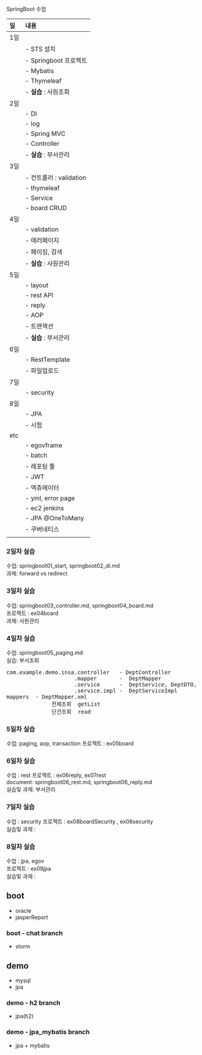 SpringBoot 수업

| 일  | 내용                    |
| :-- | :---------------------- |
| 1일 |                         |
|     | - STS 설치              |
|     | - Springboot 프로젝트   |
|     | - Mybatis               |
|     | - Thymeleaf             |
|     | - **실습** : 사원조회   |
| 2일 |                         |
|     | - DI                    |
|     | - log                   |
|     | - Spring MVC            |
|     | - Controller            |
|     | - **실습** : 부서관리   |
| 3일 |                         |
|     | - 컨트롤러 : validation |
|     | - thymeleaf             |
|     | - Service               |
|     | - board CRUD            |
| 4일 |                         |
|     | - validation            |
|     | - 에러페이지            |
|     | - 페이징, 검색          |
|     | - **실습** : 사원관리   |
| 5일 |                         |
|     | - layout                |
|     | - rest API              |
|     | - reply                 |
|     | - AOP                   |
|     | - 트랜잭션              |
|     | - **실습** : 부서관리   |
| 6일 |                         |
|     | - RestTemplate          |
|     | - 파일업로드            |
| 7일 |                         |
|     | - security              |
| 8일 |                         |
|     | - JPA                   |
|     | - 시험                  |
| etc |                         |
|     | - egovframe             |
|     | - batch                 |
|     | - 레포팅 툴             |
|     | - JWT                   |
|     | - 엑츄에이터            |
|     | - yml, error page       |
|     | - ec2 jenkins           |
|     | - JPA @OneToMany        |
|     | - 쿠버네티스            |
|     |                         |

### 2일차 실습

수업: springboot01_start, springboot02_di.md  
과제: forward vs redirect

### 3일차 실습

수업: springboot03_controller.md, springboot04_board.md  
프로젝트 : ex04board  
과제: 사원관리

### 4일차 실습

수업: springboot05_paging.md  
실습: 부서조회

<pre>
com.example.demo.insa.controller   - DeptController
                     .mapper       -  DeptMapper  
                     .service      -  DeptService, DeptDTO, DeptSearchDTO
                     .service.impl -  DeptServiceImpl
mappers  - DeptMapper.xml
              전체조회  getList
              단건조회  read
</pre>

### 5일차 실습
수업:  paging, aop, transaction
프로젝트 : ex05board  


### 6일차 실습
수업 : rest 
프로젝트 : ex06reply, ex07rest  
document: springboot06_rest.md, springboot06_reply.md  
실습및 과제: 부서관리

### 7일차 실습
수업 : security 
프로젝트 :  ex08boardSecurity , ex08security  
실습및 과제 :  

### 8일차 실습
수업 : jpa, egov   
프로젝트 : ex09jpa  
실습및 과제 : 


## boot
- oracle
- jasperReport

### boot - chat branch

- storm

## demo

- mysql
- jpa

### demo - h2 branch

- jpa(h2)

### demo - jpa_mybatis branch

- jpa + mybatis
